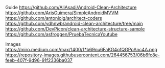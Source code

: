 Guide
https://github.com/AliAsadi/Android-Clean-Architecture
https://github.com/ArisGuimera/SimpleAndroidMVVM
https://github.com/antoniolg/architect-coders
https://github.com/ydhnwb/android-clean-architecture/tree/main
https://github.com/DevPicon/clean-architecture-structure-sample
https://github.com/asfroggen/PruebaTecnicaYoutube

Images
https://miro.medium.com/max/1400/1*b69nu6FaKG4ofQGPpAnc4A.png
https://repository-images.githubusercontent.com/264456753/06b6fc8e-feeb-407f-9d96-91f2336ba037